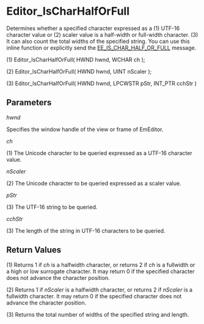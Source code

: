 # Editor\_IsCharHalfOrFull

Determines whether a specified character expressed as a (1) UTF-16 character value or (2) scaler value is a half-width or full-width
character. (3) It can also count the total widths of the specified string. You can use this inline function or explicitly send the
[EE\_IS\_CHAR\_HALF\_OR\_FULL](../message/ee_is_char_half_or_full) message.

(1) Editor\_IsCharHalfOrFull( HWND hwnd, WCHAR ch );

(2) Editor\_IsCharHalfOrFull( HWND hwnd, UINT nScaler );

(3) Editor\_IsCharHalfOrFull( HWND hwnd, LPCWSTR pStr, INT\_PTR cchStr )

## Parameters

_hwnd_

Specifies the window handle of the view or frame of EmEditor.

_ch_

(1) The Unicode character to be queried expressed as a UTF-16 character value.

_nScaler_

(2) The Unicode character to be queried expressed as a scaler value.

_pStr_

(3) The UTF-16 string to be queried.

_cchStr_

(3) The length of the string in UTF-16 characters to be queried.

## Return Values

(1) Returns 1 if _ch_ is a halfwidth character, or returns 2 if _ch_ is a fullwidth or a high or low surrogate character. It may return 0 if the specified character does not advance the character position.

(2) Returns 1 if _nScaler_ is a halfwidth character, or returns 2 if _nScaler_ is a fullwidth character. It may return 0 if the specified character does not advance the character position.

(3) Returns the total number of widths of the specified string and length.
